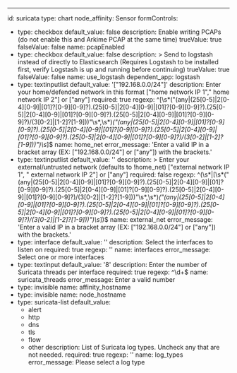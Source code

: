 ---
id: suricata
type: chart
node_affinity: Sensor
formControls:
- type: checkbox
  default_value: false
  description: Enable writing PCAPs (do not enable this and Arkime PCAP at the same time)
  trueValue: true
  falseValue: false
  name: pcapEnabled
- type: checkbox
  default_value: false
  description: >
    Send to logstash instead of directly to Elasticsearch (Requires Logstash
    to be installed first, verify Logstash is up and running before continuing)
  trueValue: true
  falseValue: false
  name: use_logstash
  dependent_app: logstash
- type: textinputlist
  default_value: '["192.168.0.0/24"]'
  description: Enter your home/defended network in this format ["home network IP 1"," home network IP 2"] or ["any"]
  required: true
  regexp: ^\[\s*("(any|(25[0-5]|2[0-4][0-9]|[01]?[0-9][0-9]?)\.(25[0-5]|2[0-4][0-9]|[01]?[0-9][0-9]?)\.(25[0-5]|2[0-4][0-9]|[01]?[0-9][0-9]?)\.(25[0-5]|2[0-4][0-9]|[01]?[0-9][0-9]?)/(3[0-2]|[1-2]?[1-9]))"\s*,\s*)*("(any|(25[0-5]|2[0-4][0-9]|[01]?[0-9][0-9]?)\.(25[0-5]|2[0-4][0-9]|[01]?[0-9][0-9]?)\.(25[0-5]|2[0-4][0-9]|[01]?[0-9][0-9]?)\.(25[0-5]|2[0-4][0-9]|[01]?[0-9][0-9]?)/(3[0-2]|[1-2]?[1-9]))")\s*\]$
  name: home_net
  error_message: 'Enter a valid IP in a bracket array (EX: ["192.168.0.0/24"] or ["any"]) with the brackets.'
- type: textinputlist
  default_value: ''
  description: >
    Enter your external/untrusted network (defaults to !home_net) ["external network IP 1", " external network IP 2"] or ["any"]
  required: false
  regexp: ^(\s*|\[\s*("(any|(25[0-5]|2[0-4][0-9]|[01]?[0-9][0-9]?)\.(25[0-5]|2[0-4][0-9]|[01]?[0-9][0-9]?)\.(25[0-5]|2[0-4][0-9]|[01]?[0-9][0-9]?)\.(25[0-5]|2[0-4][0-9]|[01]?[0-9][0-9]?)/(3[0-2]|[1-2]?[1-9]))"\s*,\s*)*("(any|(25[0-5]|2[0-4][0-9]|[01]?[0-9][0-9]?)\.(25[0-5]|2[0-4][0-9]|[01]?[0-9][0-9]?)\.(25[0-5]|2[0-4][0-9]|[01]?[0-9][0-9]?)\.(25[0-5]|2[0-4][0-9]|[01]?[0-9][0-9]?)/(3[0-2]|[1-2]?[1-9]))")\s*\])$
  name: external_net
  error_message: 'Enter a valid IP in a bracket array (EX: ["192.168.0.0/24"] or ["any"]) with the brackets.'
- type: interface
  default_value: ''
  description: Select the interfaces to listen on
  required: true
  regexp: ''
  name: interfaces
  error_message: Select one or more interfaces
- type: textinput
  default_value: '8'
  description: Enter the number of Suricata threads per interface
  required: true
  regexp: ^\d+$
  name: suricata_threads
  error_message: Enter a valid number
- type: invisible
  name: affinity_hostname
- type: invisible
  name: node_hostname
- type: suricata-list
  default_value:
  - alert
  - http
  - dns
  - tls
  - flow
  - other
  description: List of Suricata log types. Uncheck any that are not needed.
  required: true
  regexp: ''
  name: log_types
  error_message: Please select a log type
